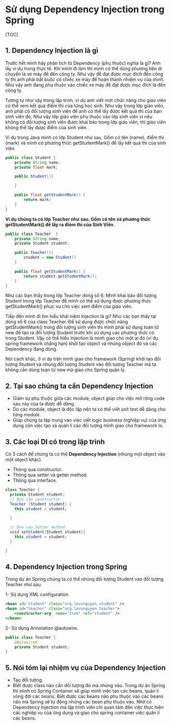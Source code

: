 # Sử dụng Dependency Injection trong Spring

[TOC]

## 1. Dependency Injection là gì 

Trước hết mình hãy phân tích từ Dependency (phụ thuộc) nghĩa là gì? Anh lấy ví dụ trong thực tế. Khi mình đi làm thì mình có thể dùng phương tiện di chuyển là xe máy để đến công ty. Như vậy để đạt được mục đích đến công ty thì anh phải bắt buộc có chiếc xe máy để hoàn thành nhiệm vụ của mình. Như vậy anh đang phụ thuộc vào chiếc xe máy để đạt được mục đích là đến công ty.

Tương tự như vậy trong lập trình, ví dụ anh viết một chức năng cho giáo viên có thể xem kết quả điểm thi của từng học sinh. Như vậy trong lớp giáo viên, anh phải có đối tượng sinh viên để anh có thể lấy được kết quả thi của bạn sinh viên đó. Như vậy lớp giáo viên phụ thuộc vào lớp sinh viên vì nếu không có đối tượng sinh viên được khai báo trong lớp giáo viên, thì giáo viên không thể lấy được điểm của sinh viên.

Ví dụ trong Java mình có lớp Student như sau. Gồm có tên (name), điểm thi (mark) và mình có phương thức getStudentMark() để lấy kết quả thi của sinh viên.

```java
public class Student {
    private String name;
    private float mark;

    public Student(){

    }

    public float getStudentMark() {
        return mark;
    }
}
```

**Ví dụ chúng ta có lớp Teacher như sau. Gồm có tên và phương thức getStudentMark() để lấy ra điẻm thi của Sinh Viên.**

```java
public class Teacher  {
    private String name;
    private Student student;

    public Teacher(){
        student = new Student()
    }

    public float getStudentMark() {
        return student.getStudentMark();
    }
}
```

Như các bạn thấy trong lớp Teacher dòng số 6. Mình khai báo đối tượng Student trong lớp Teacher để mình có thể sử dụng được phương thức getStudentMark() phục vụ cho việc xem điểm của giáo viên.

Tiếp đến mình đi tìm hiểu khái niệm Injection là gì? Như các bạn thấy tại dòng số 6 của class Teacher. Để sử dụng được chức năng getStudentMark() trong đối tượng sinh viên thì mình phải sử dụng toán tử new để tạo ra đối tượng Student trước khi sử dụng các phương thức có trong Student. Vậy có thể hiểu Injection là mình giao cho một ai đó (ví dụ spring framework chẳng hạn) khởi tạo object và nhúng object đó và các Dependency đang dùng.

Nói cách khác, ở ví dụ trên mình giao cho framework (Spring) khởi tạo đối tượng Student và nhúng đối tượng Student vào đối tượng Teacher mà ta không cần dùng toán tử new mà giao cho Spring quản lý.

## 2. Tại sao chúng ta cần Dependency Injection 

- Giảm sự phụ thuộc giữa các module, object giúp cho việc mở rộng code sau này của ta được dễ dàng.
- Do các module, object là độc lập nên ta có thể viết unit test dễ dàng cho từng module.
- Giúp chúng ta tập trung vào việc viết logic business (nghiệp vụ) của ứng dụng còn việc tạo và quản lí các đối tượng mình giao cho framework lo.

## 3. Các loại DI có trong lập trình 

Có 3 cách để chúng ta có thể **Dependency Injection** (nhúng một object vào một object khác).

- Thông qua constructor.
- Thông qua setter và getter method.
- Thông qua interface.

```java
class Teacher {
  private Student student;
  // Dựa vào constructor
  Teacher (Student student) {
    this.student = student;

  }

  // Dựa vào Setter method
  void setStudent(Student student){
    this.student = student;
  }

}
```

## 4. Dependency Injection trong Spring 

Trong dự án Spring chúng ta có thể nhúng đối tượng Student vào đối tượng Teacher như sau.

1- Sử dụng XML configuration

```xml
<bean id="student" class="org.levunguyen.student" /> 
<bean id="teacher" class="org.levunguyen.teacher"> 
    <constructor-arg  name="item" ref="student" /> 
</bean>
```

2- Sử dụng Annotation @autowire.

```java
public class Teacher {
    @Autowired
    private Student student; 
}
```

## 5. Nói tóm lại nhiệm vụ của Dependency Injection

- Tạo đối tượng.
- Biết được class nào cần đối tượng đó mà nhúng vào. Trong dự án Spring thì mình có Spring Container sẽ giúp mình việc tạo các beans, quản lí vòng đời các beans. Biết được các beans nào phụ thuộc vào các beans nào mà Spring sẽ tự động nhúng các bean phụ thuộc vào. Nhờ có Dependency Injection mà lập trình viên chỉ quan tâm đến việc thực hiện các nghiệp vụ của ứng dụng và giao cho spring container việc quản lí các beans.